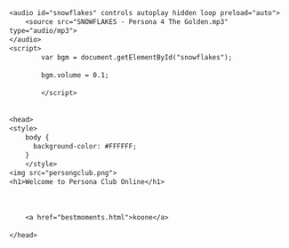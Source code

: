 
<html>
    
    <audio id="snowflakes" controls autoplay hidden loop preload="auto">
        <source src="SNOWFLAKES - Persona 4 The Golden.mp3" type="audio/mp3">
    </audio>
    <script>
            var bgm = document.getElementById("snowflakes");
            
            bgm.volume = 0.1;
           
            </script> 
    
    
    <head>
    <style> 
        body {
          background-color: #FFFFFF;
        }
        </style>
    <img src="persongclub.png">
    <h1>Welcome to Persona Club Online</h1>
  
   
        
        <a href="bestmoments.html">koone</a>

    </head>
    
     
    
</html>
